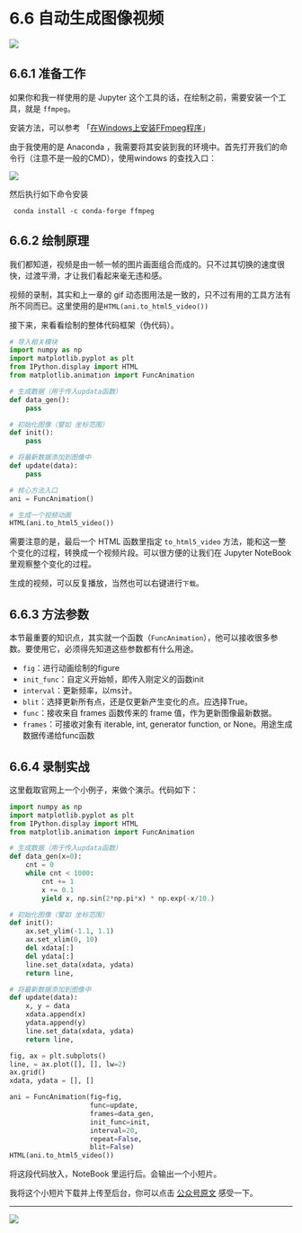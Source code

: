 # 6.6 自动生成图像视频

![](http://image.iswbm.com/20200602135014.png)

##  6.6.1 准备工作

如果你和我一样使用的是 Jupyter 这个工具的话，在绘制之前，需要安装一个工具，就是 `ffmpeg`。

安装方法，可以参考 「[在Windows上安装FFmpeg程序](https://zh.wikihow.com/%E5%9C%A8Windows%E4%B8%8A%E5%AE%89%E8%A3%85FFmpeg%E7%A8%8B%E5%BA%8F)」

由于我使用的是 Anaconda ，我需要将其安装到我的环境中。首先打开我们的命令行（注意不是一般的CMD），使用windows 的查找入口：

![](http://image.python-online.cn/20190511165315.png)

然后执行如下命令安装
```
 conda install -c conda-forge ffmpeg
```


## 6.6.2 绘制原理

我们都知道，视频是由一帧一帧的图片画面组合而成的。只不过其切换的速度很快，过渡平滑，才让我们看起来毫无违和感。

视频的录制，其实和上一章的 gif 动态图用法是一致的，只不过有用的工具方法有所不同而已。这里使用的是`HTML(ani.to_html5_video())`

接下来，来看看绘制的整体代码框架（伪代码）。

```python
# 导入相关模块
import numpy as np
import matplotlib.pyplot as plt
from IPython.display import HTML
from matplotlib.animation import FuncAnimation

# 生成数据（用于传入updata函数）
def data_gen():
	pass

# 初始化图像（譬如 坐标范围）
def init():
	pass

# 将最新数据添加到图像中
def update(data):
	pass

# 核心方法入口
ani = FuncAnimation()

# 生成一个视频动画
HTML(ani.to_html5_video())
```

需要注意的是，最后一个 HTML 函数里指定 `to_html5_video` 方法，能和这一整个变化的过程，转换成一个视频片段。可以很方便的让我们在 Jupyter NoteBook 里观察整个变化的过程。

生成的视频，可以反复播放，当然也可以右键进行`下载`。

## 6.6.3 方法参数

本节最重要的知识点，其实就一个函数（`FuncAnimation`），他可以接收很多参数。要使用它，必须得先知道这些参数都有什么用途。

- `fig`：进行动画绘制的figure
- `init_func`：自定义开始帧，即传入刚定义的函数init
- `interval`：更新频率，以ms计。
- `blit`：选择更新所有点，还是仅更新产生变化的点。应选择True。
-  `func`：接收来自 frames 函数传来的 frame 值，作为更新图像最新数据。
-  `frames`：可接收对象有 iterable, int, generator function, or None。用途生成数据传递给func函数

## 6.6.4 录制实战

这里截取官网上一个小例子，来做个演示。代码如下：

```python
import numpy as np
import matplotlib.pyplot as plt
from IPython.display import HTML
from matplotlib.animation import FuncAnimation

# 生成数据（用于传入updata函数）
def data_gen(x=0):
    cnt = 0
    while cnt < 1000:
        cnt += 1
        x += 0.1
        yield x, np.sin(2*np.pi*x) * np.exp(-x/10.)

# 初始化图像（譬如 坐标范围）
def init():
    ax.set_ylim(-1.1, 1.1)
    ax.set_xlim(0, 10)
    del xdata[:]
    del ydata[:]
    line.set_data(xdata, ydata)
    return line,

# 将最新数据添加到图像中
def update(data):
    x, y = data
    xdata.append(x)
    ydata.append(y)
    line.set_data(xdata, ydata)
    return line,

fig, ax = plt.subplots()
line, = ax.plot([], [], lw=2)
ax.grid()
xdata, ydata = [], []

ani = FuncAnimation(fig=fig, 
                    func=update,
                    frames=data_gen,
                    init_func=init,
                    interval=20,
                    repeat=False,
                    blit=False)
HTML(ani.to_html5_video())
```

将这段代码放入，NoteBook 里运行后。会输出一个小短片。


我将这个小短片下载并上传至后台，你可以点击 [公众号原文](https://mp.weixin.qq.com/s/BU4DtJQxtxwEMhGZE8t3CQ) 感受一下。

---
![](http://image.iswbm.com/20200607174235.png)
